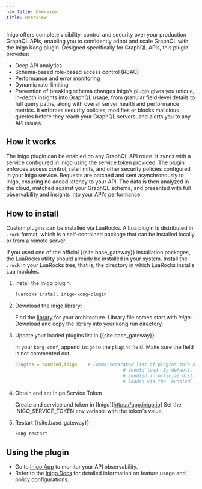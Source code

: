 ```yaml
---
nav_title: Overview
title: Overview
---
```


Inigo offers complete visibility, control and security over your production GraphQL APIs, enabling you to confidently adopt and scale GraphQL with the Inigo Kong plugin. Designed specifically for GraphQL APIs, this plugin provides:
- Deep API analytics
- Schema-based role-based access control (RBAC)
- Performance and error monitoring
- Dynamic rate-limiting
- Prevention of breaking schema changes
Inigo’s plugin gives you unique, in-depth insights into GraphQL usage, from granular field-level details to full query paths, along with overall server health and performance metrics. It enforces security policies, modifies or blocks malicious queries before they reach your GraphQL servers, and alerts you to any API issues.

## How it works

The Inigo plugin can be enabled on any GraphQL API route. It syncs with a service configured in Inigo using the service token provided. The plugin enforces access control, rate limits, and other security policies configured in your Inigo service. Requests are batched and sent asynchronously to Inigo, ensuring no added latency to your API. The data is then analyzed in the cloud, matched against your GraphQL schema, and presented with full observability and insights into your API’s performance.

## How to install

Custom plugins can be installed via LuaRocks. A Lua plugin is distributed in `.rock` format, which is 
a self-contained package that can be installed locally or from a remote server.

If you used one of the official {{site.base_gateway}} installation packages, the LuaRocks utility 
should already be installed in your system.
Install the `.rock` in your LuaRocks tree, that is, the directory in which LuaRocks 
installs Lua modules. 

1. Install the Inigo plugin:

    ```sh
    luarocks install inigo-kong-plugin
    ```

2. Download the Inigo library:

    Find the [library](https://github.com/inigolabs/artifacts/releases/latest) for your architecture. Library file names start with *inigo-*.
    Download and copy the library into your kong run directory. 


3. Update your loaded plugins list in {{site.base_gateway}}.

    In your `kong.conf`, append `inigo` to the `plugins` field. Make sure the field is not commented out.

    ```yaml
    plugins = bundled,inigo    # Comma-separated list of plugins this node
                                            # should load. By default, only plugins
                                            # bundled in official distributions are
                                            # loaded via the `bundled` keyword.
    ```

4. Obtain and set Inigo Service Token

    Create and service and token in [Inigo](https://app.inigo.io]
    Set the INIGO_SERVICE_TOKEN env variable with the token's value.

4. Restart {{site.base_gateway}}:

    ```sh
    kong restart
    ```

## Using the plugin

- Go to [Inigo App](https://app.inigo.io) to monitor your API observability.
- Refer to the [Inigo Docs](https://docs.inigo.io) for detailed information on feature usage and policy configurations.


